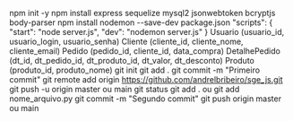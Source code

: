 npm init -y
npm install express sequelize mysql2 jsonwebtoken bcryptjs body-parser
npm install nodemon --save-dev
package.json
"scripts": {
"start": "node server.js",
"dev": "nodemon server.js"
}
Usuario (usuario_id, usuario_login, usuario_senha)
Cliente (cliente_id, cliente_nome, cliente_email)
Pedido (pedido_id, cliente_id, data_compra)
DetalhePedido (dt_id, dt_pedido_id, dt_produto_id, dt_valor, dt_desconto)
Produto (produto_id, produto_nome)
git init
git add .
git commit -m "Primeiro commit"
git remote add origin https://github.com/andrelbribeiro/sge_js.git
git push -u origin master ou main
git status
git add .
ou
git add nome_arquivo.py
git commit -m "Segundo commit"
git push origin master ou main
